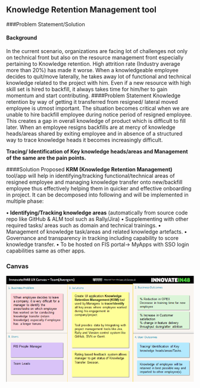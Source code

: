 ## Knowledge Retention Management tool

###Problem Statement/Solution

#### Background

In the current scenario, organizations are facing lot of challenges not only on technical front but also on the resource management front especially pertaining to Knowledge retention.
High attrition rate (Industry average more than 20%) has made it worse.
When a knowledgeable employee decides to quit/move laterally, he takes away lot of functional and technical knowledge related to the project with him. Even if a new resource with high skill set is hired to backfill, it always takes time for him/her to gain momentum and start contributing.
####Problem Statement
Knowledge retention by way of getting it transferred from resigned/ lateral moved employee is utmost important. The situation becomes critical when we are unable to hire backfill employee during notice period of resigned employee. This creates a gap in overall knowledge of product which is difficult to fill later. When an employee resigns backfills are at mercy of knowledge heads/areas shared by exiting employee and in absence of a structured way to trace knowledge heads it becomes increasingly difficult.

**Tracing/ Identification of Key knowledge heads/areas and Management of the same are the pain points.**

####Solution
Proposed **KRM (Knowledge Retention Management)** tool/app will help in identifying/tracking functional/technical areas of resigned employee and managing knowledge transfer onto new/backfill employee thus effectively helping them in quicker and effective onboarding in project.
It can be decomposed into following and will be implemented in multiple phase:

**•**	**Identifying/Tracking knowledge areas** (automatically from source code repo like GitHub & ALM tool such as Rally/Jira)
**•**	Supplementing with other required tasks/ areas such as domain and technical trainings.
**•**	Management of knowledge task/areas and related knowledge artefacts.
**•**	Governance and transparency in tracking including capability to score knowledge transfer.
**•**	To be hosted on FIS portal-> MyApps with SSO login capabilities same as other apps.

### Canvas

![Canvas](src/assets//Canvas.png)  

